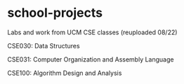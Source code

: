 # school-projects
Labs and work from UCM CSE classes (reuploaded 08/22)

CSE030: Data Structures

CSE031: Computer Organization and Assembly Language

CSE100: Algorithm Design and Analysis
